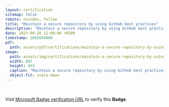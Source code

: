 ```yaml
---
layout: certification
sitemap: false
robots: noindex, follow
title: "Maintain a secure repository by using GitHub best practices"
description: "Maintain a secure repository by using GitHub best practices"
date: 2023-08-20 12:00:00 +0200
timestamp: 1692604800
pdf:
  path: assets/pdf/certifications/maintain-a-secure-repository-by-using-github-best-practices.pdf
image:
  path: assets/img/certifications/maintain-a-secure-repository-by-using-github-best-practices.webp
  width: 897
  height: 453
  caption: "Maintain a secure repository by using GitHub best practices"
  object-fit: scale-down
---
```


<br />

<p class="lead text-center">
    Visit <a href="https://learn.microsoft.com/en-us/training/achievements/learn.github.maintain-secure-repository-github.badge?username=char0n">Microsoft Badge verification URL</a> to verify this <strong>Badge</strong>.
</p>
